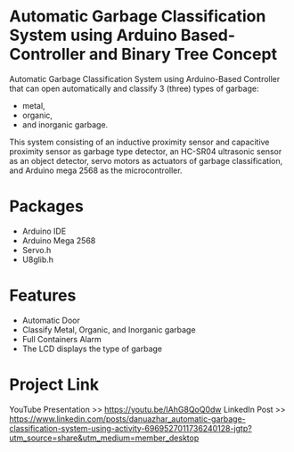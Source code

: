 # Automatic Garbage Classification System using Arduino Based-Controller and Binary Tree Concept
Automatic Garbage Classification System using Arduino-Based Controller that can open automatically and classify 3 (three) types of garbage: 
- metal, 
- organic, 
- and inorganic garbage.

This system consisting of an inductive proximity sensor and capacitive proximity sensor as garbage type detector, an HC-SR04 ultrasonic sensor as an object detector, servo motors as actuators of garbage classification, and Arduino mega 2568 as the microcontroller.

# Packages
- Arduino IDE
- Arduino Mega 2568
- Servo.h
- U8glib.h

# Features
- Automatic Door
- Classify Metal, Organic, and Inorganic garbage
- Full Containers Alarm 
- The LCD displays the type of garbage

# Project Link
YouTube Presentation >> https://youtu.be/IAhG8QoQ0dw
LinkedIn Post >> https://www.linkedin.com/posts/danuazhar_automatic-garbage-classification-system-using-activity-6969527011736240128-jgtp?utm_source=share&utm_medium=member_desktop
